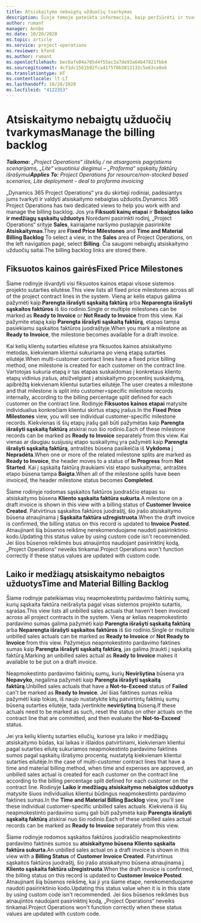 ```yaml
---
title: Atsiskaitymo nebaigtų užduočių tvarkymas
description: Šioje temoje pateikta informacija, kaip peržiūrėti ir tvarkyti atsiskaitymo nebaigtas užduotis naudojant „Project Operations“.
author: rumant
manager: Annbe
ms.date: 10/20/2020
ms.topic: article
ms.service: project-operations
ms.reviewer: kfend
ms.author: rumant
ms.openlocfilehash: bec6afe04a705d4f55ac3a7de93a64b47021fbb4
ms.sourcegitcommit: 4cf1dc1561b92fca4175f0b3813133c5e63ce8e6
ms.translationtype: HT
ms.contentlocale: lt-LT
ms.lasthandoff: 10/28/2020
ms.locfileid: "4122353"
---
```

# <a name="manage-the-billing-backlog"></a><span data-ttu-id="d8d60-103">Atsiskaitymo nebaigtų užduočių tvarkymas</span><span class="sxs-lookup"><span data-stu-id="d8d60-103">Manage the billing backlog</span></span>

<span data-ttu-id="d8d60-104">_**Taikoma:** „Project Operations“ išteklių / ne atsargomis pagrįstiems scenarijams, „Lite“ visuotiniui diegimui – „Proforma“ sąskaitų faktūrų išrašymui_</span><span class="sxs-lookup"><span data-stu-id="d8d60-104">_**Applies To:** Project Operations for resource/non-stocked based scenarios, Lite deployment - deal to proforma invoicing_</span></span>

<span data-ttu-id="d8d60-105">„Dynamics 365 Project Operations“ yra du skirtieji rodiniai, padėsiantys jums tvarkyti ir valdyti atsiskaitymo nebaigtas užduotis.</span><span class="sxs-lookup"><span data-stu-id="d8d60-105">Dynamics 365 Project Operations has two dedicated views to help you work with and manage the billing backlog.</span></span> <span data-ttu-id="d8d60-106">Jos yra **Fiksuoti kainų etapai** ir **Bebaigtos laiko ir medžiagų sąskaitų užduotys** Norėdami pasirinkti rodinį, „Project Operations“ srityje **Sales**, kairiajame naršymo puslapyje pasirinkite **Atsiskaitymas**.</span><span class="sxs-lookup"><span data-stu-id="d8d60-106">They are **Fixed Price Milestones** and **Time and Material Billing Backlog** To select a view, in the **Sales** area of Project Operations, on the left navigation page, select **Billing**.</span></span> <span data-ttu-id="d8d60-107">Čia saugomi nebaigtų atsiskaitymo užduočių saitai.</span><span class="sxs-lookup"><span data-stu-id="d8d60-107">The billing backlog links are stored there.</span></span>

## <a name="fixed-price-milestones"></a><span data-ttu-id="d8d60-108">Fiksuotos kainos gairės</span><span class="sxs-lookup"><span data-stu-id="d8d60-108">Fixed Price Milestones</span></span>

<span data-ttu-id="d8d60-109">Šiame rodinyje išvardyti visi fiksuotos kainos etapai visose sistemos projekto sutarties eilutėse.</span><span class="sxs-lookup"><span data-stu-id="d8d60-109">This view lists all fixed price milestones across all of the project contract lines in the system.</span></span> <span data-ttu-id="d8d60-110">Vieną ar kelis etapus galima pažymėti kaip **Parengta išrašyti sąskaitą faktūrą** arba **Neparengta išrašyti sąskaitos faktūros** iš šio rodinio.</span><span class="sxs-lookup"><span data-stu-id="d8d60-110">Single or multiple milestones can be marked as **Ready to Invoice** or **Not Ready to Invoice** from this view.</span></span> <span data-ttu-id="d8d60-111">Kai pažymite etapą kaip **Parengta išrašyti sąskaitą faktūrą**, etapas tampa pasiekiamu sąskaitos faktūros juodraštyje.</span><span class="sxs-lookup"><span data-stu-id="d8d60-111">When you mark a milestone as **Ready to Invoice**, the milestone becomes available for a draft invoice.</span></span>

<span data-ttu-id="d8d60-112">Kai kelių klientų sutarties eilutėse yra fiksuotos kainos atsiskaitymo metodas, kiekvienam klientui sukuriama po vieną etapą sutarties eilutėje.</span><span class="sxs-lookup"><span data-stu-id="d8d60-112">When multi-customer contract lines have a fixed price billing method, one milestone is created for each customer on the contract line.</span></span> <span data-ttu-id="d8d60-113">Vartotojas sukuria etapą ir tas etapas suskaidomas į konkretaus kliento etapų vidinius įrašus, atsižvelgiant į atsiskaitymo procentinį suskaidymą, apibrėžtą kiekvienam klientui sutarties eilutėje.</span><span class="sxs-lookup"><span data-stu-id="d8d60-113">The user creates a milestone and that milestone is split into customer=specific milestone records internally, according to the billing percentage split defined for each customer on the contract line.</span></span> <span data-ttu-id="d8d60-114">Rodinyje **Fiksuotos kainos etapai** matysite individualius konkrečiam klientui skirtus etapų įrašus.</span><span class="sxs-lookup"><span data-stu-id="d8d60-114">In the **Fixed Price Milestones** view, you will see individual customer-specific milestone records.</span></span> <span data-ttu-id="d8d60-115">Kiekvienas iš šių etapų įrašų gali būti pažymėtas kaip **Parengta išrašyti sąskaitą faktūrą** atskirai nuo šio rodinio.</span><span class="sxs-lookup"><span data-stu-id="d8d60-115">Each of these milestone records can be marked as **Ready to Invoice** separately from this view.</span></span> <span data-ttu-id="d8d60-116">Kai vienas ar daugiau susijusių etapo suskaitymų yra pažymėti kaip **Parengta išrašyti sąskaitą faktūrą**, antraštės būsena pasikeičia iš **Vykdoma** į **Nepradėta**.</span><span class="sxs-lookup"><span data-stu-id="d8d60-116">When one or more of the related milestone splits are marked as **Ready to Invoice**, the header moves to a status of **In Progress** from **Not Started**.</span></span> <span data-ttu-id="d8d60-117">Kai į sąskaitą faktūrą įtraukiami visi etapo suskaitymai, antraštės etapo būsena tampa **Baigta**.</span><span class="sxs-lookup"><span data-stu-id="d8d60-117">When all of the milestone splits have been invoiced, the header milestone status becomes **Completed**.</span></span>

<span data-ttu-id="d8d60-118">Šiame rodinyje rodomas sąskaitos faktūros juodraščio etapas su atsiskaitymo būsena **Kliento sąskaita faktūra sukurta**.</span><span class="sxs-lookup"><span data-stu-id="d8d60-118">A milestone on a draft invoice is shown in this view with a billing status of **Customer Invoice Created**.</span></span> <span data-ttu-id="d8d60-119">Patvirtinus sąskaitos faktūros juodraštį, šio įrašo atsiskaitymo būsena atnaujinama į **Sąskaita faktūra užregistruota**.</span><span class="sxs-lookup"><span data-stu-id="d8d60-119">When the draft invoice is confirmed, the billing status on this record is updated to **Invoice Posted**.</span></span> <span data-ttu-id="d8d60-120">Atnaujinant šią būsenos reikšmę nerekomenduojame naudoti pasirinktinio kodo.</span><span class="sxs-lookup"><span data-stu-id="d8d60-120">Updating this status value by using custom code isn't recommended.</span></span> <span data-ttu-id="d8d60-121">Jei šios būsenos reikšmės bus atnaujintos naudojant pasirinktinį kodą, „Project Operations“ neveiks tinkamai.</span><span class="sxs-lookup"><span data-stu-id="d8d60-121">Project Operations won't function correctly if these status values are updated with custom code.</span></span>

## <a name="time-and-material-billing-backlog"></a><span data-ttu-id="d8d60-122">Laiko ir medžiagų atsiskaitymo nebaigtos užduotys</span><span class="sxs-lookup"><span data-stu-id="d8d60-122">Time and Material Billing Backlog</span></span>

<span data-ttu-id="d8d60-123">Šiame rodinyje pateikiamas visų neapmokestintų pardavimo faktinių sumų, kurių sąskaita faktūra neišrašyta pagal visas sistemos projekto sutartis, sąrašas.</span><span class="sxs-lookup"><span data-stu-id="d8d60-123">This view lists all unbilled sales actuals that haven't been invoiced across all project contracts in the system.</span></span> <span data-ttu-id="d8d60-124">Vieną ar kelias neapmokestinto pardavimo sumas galima pažymėti kaip **Parengta išrašyti sąskaitą faktūrą** arba **Neparengta išrašyti sąskaitos faktūros** iš šio rodinio.</span><span class="sxs-lookup"><span data-stu-id="d8d60-124">Single or multiple unbilled sales actuals can be marked as **Ready to Invoice** or **Not Ready to Invoice** from this view.</span></span> <span data-ttu-id="d8d60-125">Pažymėjus neapmokestinto pardavimo faktines sumas kaip **Parengta išrašyti sąskaitą faktūrą**, jas galima įtraukti į sąskaitą faktūrą.</span><span class="sxs-lookup"><span data-stu-id="d8d60-125">Marking an unbilled sales actual as **Ready to Invoice** makes it available to be put on a draft invoice.</span></span>

<span data-ttu-id="d8d60-126">Neapmokestinto pardavimo faktinių sumų, kurių **Neviršytina** būsena yra **Nepavyko**, negalima pažymėti kaip **Parengta išrašyti sąskaitą faktūrą**.</span><span class="sxs-lookup"><span data-stu-id="d8d60-126">Unbilled sales actuals that have a **Not-to-Exceed** status of **Failed** can't be marked as **Ready to Invoice**.</span></span> <span data-ttu-id="d8d60-127">Jei šias faktines sumas reikia pažymėti kaip tokias, iš naujo nustatykite kitų patvirtintų faktinių sumų būseną sutarties eilutėje, tada įvertinkite **neviršytiną** būseną.</span><span class="sxs-lookup"><span data-stu-id="d8d60-127">If these actuals need to be marked as such, reset the status on other actuals on the contract line that are committed, and then evaluate the **Not-to-Exceed** status.</span></span>

<span data-ttu-id="d8d60-128">Jei yra kelių klientų sutarties eilučių, kuriose yra laiko ir medžiagų atsiskaitymo būdas, kai laikas ir išlaidos patvirtinami, kiekvienam klientui pagal sutarties eilutę sukuriamos neapmokestinto pardavimo faktinės sumos pagal sąskaitų išrašymo procentą, nustatytą kiekvienam klientui sutarties eilutėje.</span><span class="sxs-lookup"><span data-stu-id="d8d60-128">In the case of multi-customer contract lines that have a time and material billing method, when time and expenses are approved, an unbilled sales actual is created for each customer on the contract line according to the billing percentage split defined for each customer on the contract line.</span></span> <span data-ttu-id="d8d60-129">Rodinyje **Laiko ir medžiagų atsiskaitymo nebaigtos užduotys** matysite šiuos individualius klientui būdingus neapmokestinto pardavimo faktines sumas.</span><span class="sxs-lookup"><span data-stu-id="d8d60-129">In the **Time and Material Billing Backlog** view, you'll see these individual customer-specific unbilled sales actuals.</span></span> <span data-ttu-id="d8d60-130">Kiekviena iš šių neapmokestinto pardavimo sumų gali būti pažymėta kaip **Parengta išrašyti sąskaitą faktūrą** atskirai nuo šio rodinio.</span><span class="sxs-lookup"><span data-stu-id="d8d60-130">Each of these unbilled sales actual records can be marked as **Ready to Invoice** separately from this view.</span></span>

<span data-ttu-id="d8d60-131">Šiame rodinyje rodomos sąskaitos faktūros juodraščio neapmokestinto pardavimo faktinės sumos su **atsiskaitymo būsena** **Kliento sąskaita faktūra sukurta**.</span><span class="sxs-lookup"><span data-stu-id="d8d60-131">An unbilled sales actual on a draft invoice is shown in this view with a **Billing Status** of **Customer Invoice Created**.</span></span> <span data-ttu-id="d8d60-132">Patvirtinus sąskaitos faktūros juodraštį, šio įrašo atsiskaitymo būsena atnaujinama į **Kliento sąskaita faktūra užregistruota**.</span><span class="sxs-lookup"><span data-stu-id="d8d60-132">When the draft invoice is confirmed, the billing status on this record is updated to **Customer Invoice Posted**.</span></span> <span data-ttu-id="d8d60-133">Atnaujinant šią būsenos reikšmę, kai ji yra šiame etape, nerekomenduojame naudoti pasirinktinio kodo.</span><span class="sxs-lookup"><span data-stu-id="d8d60-133">Updating this status value when it is in this state by using custom code isn't recommended.</span></span> <span data-ttu-id="d8d60-134">Jei šios būsenos reikšmės bus atnaujintos naudojant pasirinktinį kodą, „Project Operations“ neveiks tinkamai.</span><span class="sxs-lookup"><span data-stu-id="d8d60-134">Project Operations won't function correctly when these status values are updated with custom code.</span></span>
